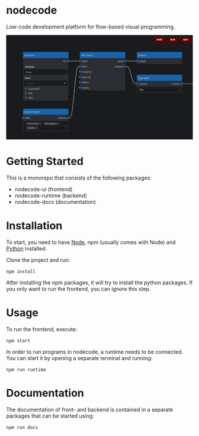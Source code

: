 # nodecode

Low-code development platform for flow-based visual programming.

![Example Screenshot](README_images/Screenshot%202023-06-04.png)

# Getting Started

This is a monorepo that consists of the following packages:

- nodecode-ui (frontend)
- nodecode-runtime (backend)
- nodecode-docs (documentation)

# Installation

To start, you need to have [Node](https://nodejs.dev/), npm (usually comes with Node) and [Python](https://www.python.org/) installed.

Clone the project and run:

```
npm install
```

After installing the npm packages, it will try to install the python packages. If you only want to run the frontend, you can ignore this step.

# Usage

To run the frontend, execute:

```
npm start
```

In order to run programs in nodecode, a runtime needs to be connected. You can start it by opening a separate terminal and running:

```
npm run runtime
```

# Documentation

The documentation of front- and backend is contained in a separate packages that can be started using:

```
npm run docs
```